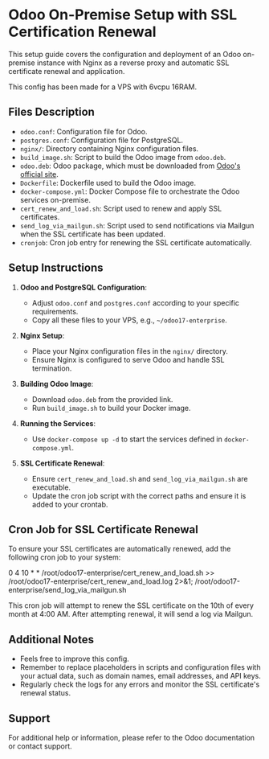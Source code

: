 # Odoo On-Premise Setup with SSL Certification Renewal

This setup guide covers the configuration and deployment of an Odoo on-premise instance with Nginx as a reverse proxy and automatic SSL certificate renewal and application.

This config has been made for a VPS with 6vcpu 16RAM.

## Files Description

- `odoo.conf`: Configuration file for Odoo.
- `postgres.conf`: Configuration file for PostgreSQL.
- `nginx/`: Directory containing Nginx configuration files.
- `build_image.sh`: Script to build the Odoo image from `odoo.deb`.
- `odoo.deb`: Odoo package, which must be downloaded from [Odoo's official site](https://www.odoo.com/es/page/download).
- `Dockerfile`: Dockerfile used to build the Odoo image.
- `docker-compose.yml`: Docker Compose file to orchestrate the Odoo services on-premise.
- `cert_renew_and_load.sh`: Script used to renew and apply SSL certificates.
- `send_log_via_mailgun.sh`: Script used to send notifications via Mailgun when the SSL certificate has been updated.
- `cronjob`: Cron job entry for renewing the SSL certificate automatically.

## Setup Instructions

1. **Odoo and PostgreSQL Configuration**:

   - Adjust `odoo.conf` and `postgres.conf` according to your specific requirements.
   - Copy all these files to your VPS, e.g., `~/odoo17-enterprise`.

2. **Nginx Setup**:

   - Place your Nginx configuration files in the `nginx/` directory.
   - Ensure Nginx is configured to serve Odoo and handle SSL termination.

3. **Building Odoo Image**:

   - Download `odoo.deb` from the provided link.
   - Run `build_image.sh` to build your Docker image.

4. **Running the Services**:

   - Use `docker-compose up -d` to start the services defined in `docker-compose.yml`.

5. **SSL Certificate Renewal**:
   - Ensure `cert_renew_and_load.sh` and `send_log_via_mailgun.sh` are executable.
   - Update the cron job script with the correct paths and ensure it is added to your crontab.

## Cron Job for SSL Certificate Renewal

To ensure your SSL certificates are automatically renewed, add the following cron job to your system:

0 4 10 \* \* /root/odoo17-enterprise/cert_renew_and_load.sh >> /root/odoo17-enterprise/cert_renew_and_load.log 2>&1; /root/odoo17-enterprise/send_log_via_mailgun.sh

This cron job will attempt to renew the SSL certificate on the 10th of every month at 4:00 AM. After attempting renewal, it will send a log via Mailgun.

## Additional Notes

- Feels free to improve this config.
- Remember to replace placeholders in scripts and configuration files with your actual data, such as domain names, email addresses, and API keys.
- Regularly check the logs for any errors and monitor the SSL certificate's renewal status.

## Support

For additional help or information, please refer to the Odoo documentation or contact support.
